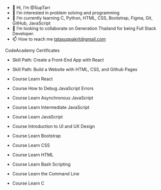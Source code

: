- 👋 Hi, I’m @SupTarr
- 👀 I’m interested in problem solving and programming
- 🌱 I’m currently learning C, Python, HTML, CSS, Bootstrap, Figma, Git, GitHub, JavaScript
- 💞️ I’m looking to collaborate on Generation Thailand for being Full Stack Developer.
- 📫 How to reach me tatasuppakrit@gmail.com

CodeAcademy Certificates
- Skill Path: Create a Front-End App with React
- Skill Path: Build a Website with HTML, CSS, and Github Pages

- Course Learn React
- Course How to Debug JavaScript Errors
- Course Learn Asynchronous JavaScript
- Course Learn Intermediate JavaScript
- Course Learn JavaScript
- Course Introduction to UI and UX Design
- Course Learn Bootstrap
- Course Learn CSS
- Course Learn HTML
- Course Learn Bash Scripting
- Course Learn the Command Line
- Course Learn C

<!---
SupTarr/SupTarr is a ✨ special ✨ repository because its `README.md` (this file) appears on your GitHub profile.
You can click the Preview link to take a look at your changes.
--->
